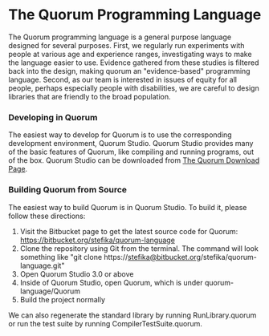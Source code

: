 # The Quorum Programming Language #

The Quorum programming language is a general purpose language designed for several purposes. First, we regularly run experiments with people at various age and experience ranges, investigating ways to make the language easier to use. Evidence gathered from these studies is filtered back into the design, making quorum an "evidence-based" programming language. Second, as our team is interested in issues of equity for all people, perhaps especially people with disabilities, we are careful to design libraries that are friendly to the broad population.

### Developing in Quorum ###

The easiest way to develop for Quorum is to use the corresponding development environment, Quorum Studio. Quorum Studio provides many of the basic features of Quorum, like compiling and running programs, out of the box. Quorum Studio can be downloaded from [The Quorum Download Page](https://quorumlanguage.com/download.html).

### Building Quorum from Source ###

The easiest way to build Quorum is in Quorum Studio. To build it, please follow these directions:

1. Visit the Bitbucket page to get the latest source code for Quorum: https://bitbucket.org/stefika/quorum-language
1. Clone the repository using Git from the terminal. The command will look something like "git clone https://stefika@bitbucket.org/stefika/quorum-language.git"
1. Open Quorum Studio 3.0 or above
1. Inside of Quorum Studio, open Quorum, which is under quorum-language/Quorum
1. Build the project normally

We can also regenerate the standard library by running RunLibrary.quorum or run the test suite by running CompilerTestSuite.quorum.